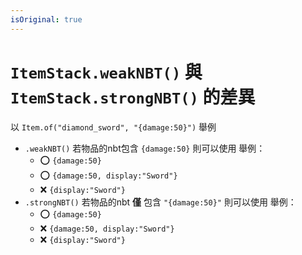 ```yaml
---
isOriginal: true
---
```


# `ItemStack.weakNBT()` 與 `ItemStack.strongNBT()` 的差異

以 `Item.of("diamond_sword", "{damage:50}")` 舉例

- `.weakNBT()`
  若物品的nbt包含 `{damage:50}` 則可以使用
  舉例：
  - :o: `{damage:50}`
  - :o: `{damage:50, display:"Sword"}`
  - :x: `{display:"Sword"}`
- `.strongNBT()`
  若物品的nbt **僅** 包含 `"{damage:50}"` 則可以使用
  舉例：
  - :o: `{damage:50}`
  - :x: `{damage:50, display:"Sword"}`
  - :x: `{display:"Sword"}`